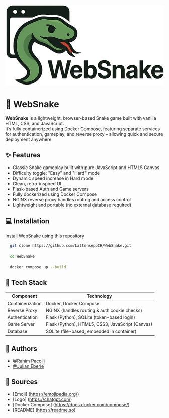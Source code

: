 
![Logo](https://github.com/LattenseppCH/WebSnake/blob/main/game/static/icons/websnake_full.png)


# 🐍 WebSnake

**WebSnake** is a lightweight, browser-based Snake game built with vanilla HTML, CSS, and JavaScript.  
It’s fully containerized using Docker Compose, featuring separate services for authentication, gameplay, and reverse proxy – allowing quick and secure deployment anywhere.



## ✨ Features

- Classic Snake gameplay built with pure JavaScript and HTML5 Canvas
- Difficulty toggle: "Easy" and "Hard" mode
- Dynamic speed increase in Hard mode
- Clean, retro-inspired UI
- Flask-based Auth and Game servers
- Fully dockerized using Docker Compose
- NGINX reverse proxy handles routing and access control
- Lightweight and portable (no external database required)

## 💻 Installation

Install WebSnake using this repository

```bash
  git clone https://github.com/LattenseppCH/WebSnake.git

  cd WebSnake

  docker compose up --build
```
    

## 🤖 Tech Stack

| Component         | Technology                                     |
|------------------|------------------------------------------------|
| Containerization | Docker, Docker Compose                         |
| Reverse Proxy     | NGINX (handles routing & auth cookie checks)   |
| Authentication    | Flask (Python), SQLite (token-based login)     |
| Game Server       | Flask (Python), HTML5, CSS3, JavaScript (Canvas) |
| Database          | SQLite (file-based, embedded in container)     |


## 📖 Authors

- [@Rahim Pacolli](https://github.com/LattenseppCH)
- [@Julian Eberle](https://github.com/Julian9496)


## 🔎 Sources

- [Emoji] (https://emojipedia.org/)
- [Logo] (https://chatgpt.com)
- [Docker Compose] (https://docs.docker.com/compose/)
- [README] (https://readme.so)